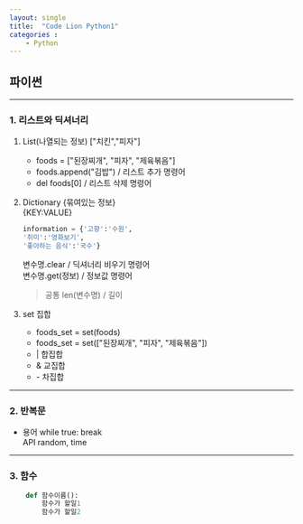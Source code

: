 ```yaml
---
layout: single
title:  "Code Lion Python1"
categories : 
    - Python
---
```

## 파이썬

---

### 1. 리스트와 딕셔너리

1. List(나열되는 정보) ["치킨","피자"]  
    * foods = ["된장찌개", "피자", "제육볶음"]
    * foods.append("김밥") /  리스트 추가 명령어
    * del foods[0] / 리스트 삭제 명령어  


2. Dictionary {묶여있는 정보}   
    {KEY:VALUE}

    ``` python
    information = {'고향':'수원',   
    '취미':'영화보기',   
    '좋아하는 음식':'국수'}
    ```
    변수명.clear / 딕셔너리 비우기 명령어  
    변수명.get(정보) / 정보값 명령어   
    > 공통 len(변수명) / 길이


3. set 집합
    * foods_set = set(foods)
    * foods_set = set(["된장찌개", "피자", "제육볶음"])
    * &#124; 합집합 
    * &#38; 교집합
    * &#45; 차집합
---

### 2. 반복문
 

* 용어
    while true: break   
    API random, time

---

### 3. 함수

```python
    def 함수이름():
        함수가 할일1
        함수가 할일2
``` 
